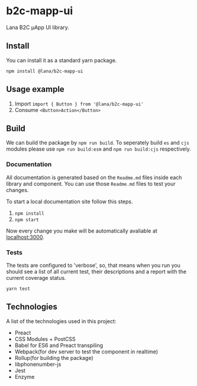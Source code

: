 # b2c-mapp-ui
Lana B2C µApp UI library.

## Install
You can install it as a standard yarn package.

`npm install @lana/b2c-mapp-ui`

## Usage example

1. Import `import { Button } from '@lana/b2c-mapp-ui'`
2. Consume `<Button>Action</Button>`

## Build

We can build the package by `npm run build`. To seperately build `es` and `cjs` modules please use `npm run build:esm` and `npm run build:cjs` respectively.

### Documentation
All documentation is generated based on the `Readme.md` files inside each library and component. You can use those `Readme.md` files to test your changes.

To start a local documentation site follow this steps.

1. `npm install`
2. `npm start`

Now every change you make will be automatically avaliable at [localhost:3000](http://localhost:3000).

### Tests

The tests are configured to 'verbose', so, that means when you run you should see a list of all current test, their descriptions and a report with the current coverage status.

`yarn test`

## Technologies
A list of the technologies used in this project:
* Preact
* CSS Modules + PostCSS
* Babel for ES6 and Preact transpiling
* Webpack(for dev server to test the component in realtime)
* Rollup(for building the package)
* libphonenumber-js
* Jest
* Enzyme
